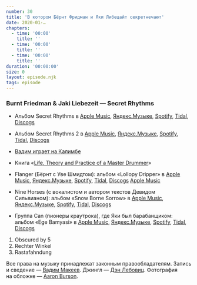 ```yaml
---
number: 30
title: 'В котором Бёрнт Фридман и Яки Либецайт секретнечают'
date: 2020-01-…
chapters:
  - time: '00:00'
    title: ''
  - time: '00:00'
    title: ''
  - time: '00:00'
    title: ''
duration: '00:00:00'
size: 0
layout: episode.njk
tags: episode
---
```


### Burnt Friedman & Jaki Liebezeit — Secret Rhythms

- Альбом Secret Rhythms в
  [Apple Music](https://music.apple.com/album/350024317),
  [Яндекс.Музыке](https://music.yandex.ru/album/5291736),
  [Spotify](https://open.spotify.com/playlist/0YF7xFWWb64CNmVNxl2szn),
  [Tidal](https://tidal.com/album/87612014),
  [Discogs](https://www.discogs.com/ru/Burnt-Friedman-Jaki-Liebezeit-Secret-Rhythms/master/14560)

- Альбом Secret Rhythms 2 в
  [Apple Music](https://music.apple.com/album/724385391),
  [Яндекс.Музыке](https://music.yandex.ru/artist/5827924),
  [Spotify](https://open.spotify.com/playlist/4O4rpsUe0ow070B2x1YEnW),
  [Tidal](https://tidal.com/browse/album/87627098),
  [Discogs](https://www.discogs.com/Burnt-Friedman-Jaki-Liebezeit-Secret-Rhythms-2/master/14569)

- [Вадим играет на Калимбе](https://www.instagram.com/p/siYo6IMzgg/)

- Книга «[Life, Theory and Practice of a Master Drummer](https://unbound.com/books/jaki-liebezeit/)»

- Flanger (Бёрнт с Уве Шмидтом): альбом «Lollopy Dripper» в
  [Apple Music](https://music.apple.com/album/lollopy-dripper/1039499690),
  [Яндекс.Музыке](https://music.yandex.ru/album/5287433),
  [Spotify](https://open.spotify.com/album/72HlRW3bRovz07yfBPfGew),
  [Tidal](https://listen.tidal.com/album/87611022),
  [Discogs](https://www.discogs.com/ru/Flanger-Lollopy-Dripper/master/904640)
  [Apple Music](https://music.apple.com/artist/flanger/3632073)

- Nine Horses (с вокалистом и автором текстов Девидом Сильвианом): альбом «Snow Borne Sorrow» в
  [Apple Music](https://music.apple.com/album/snow-borne-sorrow/1443833159),
  [Яндекс.Музыке](https://music.yandex.ru/artist/669938),
  [Spotify](https://open.spotify.com/album/7jTescI5fxu4l0DWKIdWCK),
  [Tidal](https://listen.tidal.com/album/76827287),
  [Discogs](https://www.discogs.com/ru/Nine-Horses-Snow-Borne-Sorrow/release/539492)

- Группа Can (пионеры краутрока), где Яки был барабанщиком: альбом «Ege Bamyasi» в
  [Apple Music](https://music.apple.com/album/ege-bamyasi-remastered/711468600),
  [Яндекс.Музыке](https://music.yandex.ru/album/6220066),
  [Spotify](https://open.spotify.com/playlist/2l0axAWHF5JHbi7nXrcbfi),
  [Tidal](https://tidal.com/browse/album/22662920),
  [Discogs](https://www.discogs.com/ru/Can-Ege-Bamyasi/release/13402884)

1. Obscured by 5
2. Rechter Winkel
3. Rastafahndung

Все права на музыку принадлежат законным правообладателям. Запись и сведение — [Вадим Макеев](https://twitter.com/pepelsbey). Джингл — [Дэн Лебовиц](https://www.youtube.com/channel/UC38A5qHrlc_Zgua7vL4b96w). Фотография на обложке — [Aaron Burson](https://unsplash.com/photos/aE3gcKW1BxU).
